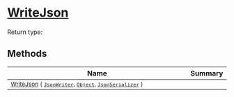 # [WriteJson](./RectangleFConverter-100664060.md)


Return type:
## Methods

| Name | Summary | 
| --- | --- | 
| <sub>[WriteJson](./RectangleFConverter-100664060.md) ( [`JsonWriter`](./RectangleFConverter-100664060.md), [`Object`](https://docs.microsoft.com/en-us/dotnet/api/System.Object), [`JsonSerializer`](./RectangleFConverter-100664060.md) )</sub><img width=200/>| <sub></sub>| <br>


